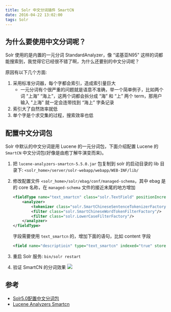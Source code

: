 ```yaml
---
title: Solr 中文分词插件 SmartCN
date: 2016-04-22 13:02:00
tags: Solr
---
```


## 为什么要使用中文分词呢？
Solr 使用的是内置的一元分词 StandardAnalyzer，像 “诺基亚N95" 这样的词都能搜索到，我觉得它已经很不错了啊，为什么还要别的中文分词呢？

<!--more-->

原因有以下几个方面:

1. 采用标准分词器，每个字都会索引，造成索引量巨大
    * 一元分词有个很严重的问题就是语意不准确，举一个简单例子，比如两个词 “上海” “海上”，这两个词都会拆分成 “海” 和 “上” 两个 term，那用户输入 "上海" 就一定会连带找到 “海上” 字条记录
2. 索引大了自然效率就低
3. 单个字是个求交集的过程，搜索效率也低

## 配置中文分词包
Solr 中默认的中文分词是用 Lucene 的一元分词包，下面介绍配置 Lucene 的 `SmartCN` 中文分词包(好像是由庖丁解牛演变而来)。

1. 把 `lucene-analyzers-smartcn-5.5.0.jar` 包复制到 solr 的启动目录的 lib 目录下:  `<solr_home>/server/solr-webapp/webapp/WEB-INF/lib/`
2. 修改配置文件 `<solr_home>/solr/ebag/conf/managed-schema`，其中 ebag 是的 core 名称，在 `managed-schema` 文件的接近末尾的地方增加

    ```xml
    <fieldType name="text_smartcn" class="solr.TextField" positionIncrementGap="100">
        <analyzer>
            <tokenizer class="solr.SmartChineseSentenceTokenizerFactory"/>
            <filter class="solr.SmartChineseWordTokenFilterFactory"/>
            <filter class="solr.LowerCaseFilterFactory"/>
        </analyzer>
    </fieldType>
    ```

    字段需要使用 `text_smartcn` 的，增加下面的语句，比如 content 字段
    
    ```xml
    <field name="descriptioin" type="text_smartcn" indexed="true" stored="true"/>
    ```

3. 重启 Solr 服务: `bin/solr restart`
4. 验证 SmartCN 的分词效果
![](/img/solr/solr-smartcn.png)

## 参考
* [Solr5.0配置中文分词包](http://tec.5lulu.com/detail/110d2n2ehig5g8592.html)
* [Lucene Analyzers Smartcn](http://lucene.apache.org/core/6_0_0/analyzers-smartcn/)
